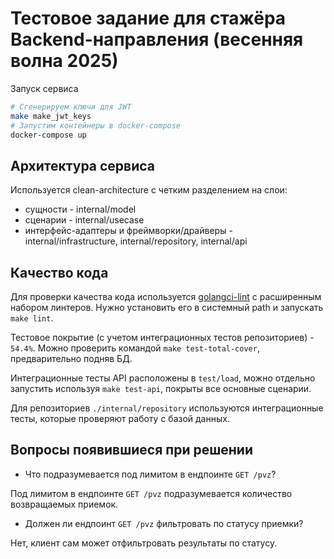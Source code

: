 # Тестовое задание для стажёра Backend-направления (весенняя волна 2025)

Запуск сервиса

```sh
# Сгенерируем ключи для JWT
make make_jwt_keys
# Запустим контейнеры в docker-compose
docker-compose up
```

## Архитектура сервиса

Используется clean-architecture с четким разделением на слои:
- сущности - internal/model
- сценарии - internal/usecase
- интерфейс-адаптеры и фреймворки/драйверы - internal/infrastructure, internal/repository, internal/api

## Качество кода

Для проверки качества кода используется [golangci-lint](https://github.com/golangci/golangci-lint)
с расширенным набором линтеров. Нужно установить его в системный path и запускать `make lint`.

Тестовое покрытие (с учетом интеграционных тестов репозиториев) - `54.4%`.
Можно проверить командой `make test-total-cover`, предварительно подняв БД.

Интеграционные тесты API расположены в `test/load`, можно отдельно запустить используя `make test-api`,
покрыты все основные сценарии.

Для репозиториев `./internal/repository` используются интеграционные тесты, которые проверяют работу с базой данных.

## Вопросы появившиеся при решении

- Что подразумевается под лимитом в ендпоинте `GET /pvz`?

Под лимитом в ендпоинте `GET /pvz` подразумевается количество возвращаемых приемок.

- Должен ли ендпоинт `GET /pvz` фильтровать по статусу приемки?

Нет, клиент сам может отфильтровать результаты по статусу.
